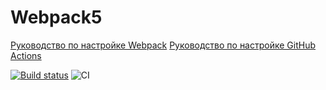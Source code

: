# Webpack5

[Руководство по настройке Webpack](https://webpack.js.org/guides/)
[Руководство по настройке GitHub Actions](https://docs.github.com/en/actions/quickstart)

[![Build status](https://ci.appveyor.com/api/projects/status/d2h1qk8w1w4a07o0?svg=true)](https://ci.appveyor.com/project/EdgarAlemasov/workingenvironment)
![CI](https://github.com/EdgarAlemasov/workingEnvironment/actions/workflows/web.yml/badge.svg)
